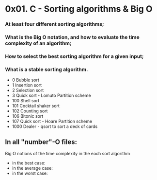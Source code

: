 # 0x01. C - Sorting algorithms & Big O
### At least four different sorting algorithms;
### What is the Big O notation, and how to evaluate the time complexity of an algorithm;
### How to select the best sorting algorithm for a given input;
### What is a stable sorting algorithm.

 - 0 Bubble sort
 - 1 Insertion sort
 - 2 Selection sort
 - 3 Quick sort - Lomuto Partition scheme
 - 100 Shell sort
 - 101 Cocktail shaker sort
 - 102 Counting sort
 - 106 Bitonic sort
 - 107 Quick sort - Hoare Partition scheme
 - 1000 Dealer - qsort to sort a deck of cards

## In all "number"-O files:
Big O notions of the time complexity in the each sort algorithm
- in the best case:
- in the average case:
- in the worst case:
